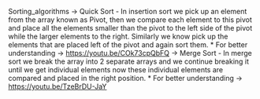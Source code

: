 Sorting_algorithms
-> Quick Sort - In insertion sort we pick up an element from the array known as Pivot, then we compare each element to this pivot and place all the elements smaller than the pivot to the left side of the pivot while the larger elements to the right. Similarly we know pick up the elements that are placed left of the pivot and again sort them. * For better understanding -> https://youtu.be/COk73cpQbFQ
-> Merge Sort - In merge sort we break the array into 2 separate arrays and we continue breaking it until we get individual elements now these individual elements are compared and placed in the right position. * For better understanding -> https://youtu.be/TzeBrDU-JaY
